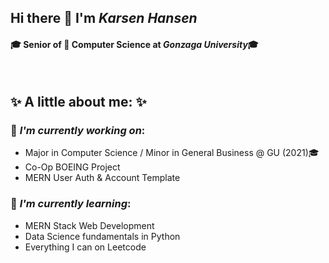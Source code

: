## Hi there 👋 I'm *Karsen Hansen*
#### 🎓 Senior of 📀 Computer Science at *Gonzaga University*🎓

<br>


✨ A little about me: ✨ 
--



### 🔭 *I'm currently working on*:
- Major in Computer Science / Minor in General Business @ GU (2021)🎓
- Co-Op BOEING Project
- MERN User Auth & Account Template


### 🌱 *I'm currently learning*: 
- MERN Stack Web Development
- Data Science fundamentals in Python
- Everything I can on Leetcode
